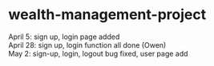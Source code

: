 # wealth-management-project



April 5: sign up, login page added  
April 28: sign up, login function all done (Owen)  
May 2: sign-up, login, logout bug fixed, user page add
